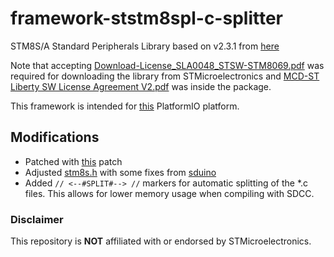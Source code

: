 # framework-ststm8spl-c-splitter
STM8S/A Standard Peripherals Library based on v2.3.1 from [here](https://www.st.com/en/embedded-software/stsw-stm8069.html)

Note that accepting [Download-License_SLA0048_STSW-STM8069.pdf](Download-License_SLA0048_STSW-STM8069.pdf) was required for downloading the library from STMicroelectronics
and [MCD-ST Liberty SW License Agreement V2.pdf](MCD-ST%20Liberty%20SW%20License%20Agreement%20V2.pdf) was inside the package.

This framework is intended for [this](https://github.com/Zelberor/platform-ststm8-c-splitter) PlatformIO platform.

## Modifications
* Patched with [this](https://github.com/gicking/STM8-SPL_SDCC_patch/blob/cf8dcd8fe4d0f794cd239e4fb98fece10c184f3a/STM8S_StdPeriph_Lib_V2.3.1_sdcc.patch) patch
* Adjusted [stm8s.h](Libraries/STM8S_StdPeriph_Driver/inc/stm8s.h) with some fixes from [sduino](https://github.com/tenbaht/sduino)
* Added ```// <--#SPLIT#--> //``` markers for automatic splitting of the *.c files. This allows for lower memory usage when compiling with SDCC.




### Disclaimer
This repository is **NOT** affiliated with or endorsed by STMicroelectronics.
